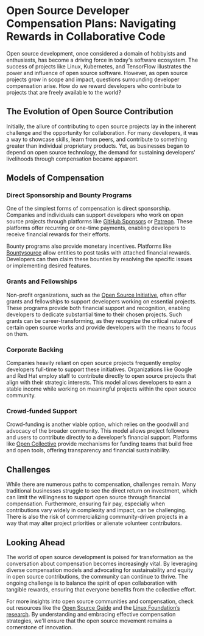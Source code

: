 # Open Source Developer Compensation Plans: Navigating Rewards in Collaborative Code

Open source development, once considered a domain of hobbyists and enthusiasts, has become a driving force in today's software ecosystem. The success of projects like Linux, Kubernetes, and TensorFlow illustrates the power and influence of open source software. However, as open source projects grow in scope and impact, questions surrounding developer compensation arise. How do we reward developers who contribute to projects that are freely available to the world?

## The Evolution of Open Source Contribution

Initially, the allure of contributing to open source projects lay in the inherent challenge and the opportunity for collaboration. For many developers, it was a way to showcase skills, learn from peers, and contribute to something greater than individual proprietary products. Yet, as businesses began to depend on open source technology, the demand for sustaining developers' livelihoods through compensation became apparent.

## Models of Compensation

### Direct Sponsorship and Bounty Programs

One of the simplest forms of compensation is direct sponsorship. Companies and individuals can support developers who work on open source projects through platforms like [GitHub Sponsors](https://github.com/sponsors) or [Patreon](https://www.patreon.com/). These platforms offer recurring or one-time payments, enabling developers to receive financial rewards for their efforts.

Bounty programs also provide monetary incentives. Platforms like [Bountysource](https://www.bountysource.com/) allow entities to post tasks with attached financial rewards. Developers can then claim these bounties by resolving the specific issues or implementing desired features.

### Grants and Fellowships

Non-profit organizations, such as the [Open Source Initiative](https://opensource.org/), often offer grants and fellowships to support developers working on essential projects. These programs provide both financial support and recognition, enabling developers to dedicate substantial time to their chosen projects. Such grants can be career-transforming, as they recognize the critical nature of certain open source works and provide developers with the means to focus on them.

### Corporate Backing

Companies heavily reliant on open source projects frequently employ developers full-time to support these initiatives. Organizations like Google and Red Hat employ staff to contribute directly to open source projects that align with their strategic interests. This model allows developers to earn a stable income while working on meaningful projects within the open source community.

### Crowd-funded Support

Crowd-funding is another viable option, which relies on the goodwill and advocacy of the broader community. This model allows project followers and users to contribute directly to a developer’s financial support. Platforms like [Open Collective](https://opencollective.com/) provide mechanisms for funding teams that build free and open tools, offering transparency and financial sustainability.

## Challenges

While there are numerous paths to compensation, challenges remain. Many traditional businesses struggle to see the direct return on investment, which can limit the willingness to support open source through financial compensation. Furthermore, ensuring fair pay, especially when contributions vary widely in complexity and impact, can be challenging. There is also the risk of commercializing community-driven projects in a way that may alter project priorities or alienate volunteer contributors.

## Looking Ahead

The world of open source development is poised for transformation as the conversation about compensation becomes increasingly vital. By leveraging diverse compensation models and advocating for sustainability and equity in open source contributions, the community can continue to thrive. The ongoing challenge is to balance the spirit of open collaboration with tangible rewards, ensuring that everyone benefits from the collective effort.

For more insights into open source communities and compensation, check out resources like the [Open Source Guide](https://opensource.guide/) and the [Linux Foundation’s research](https://www.linuxfoundation.org/research). By understanding and embracing effective compensation strategies, we'll ensure that the open source movement remains a cornerstone of innovation.